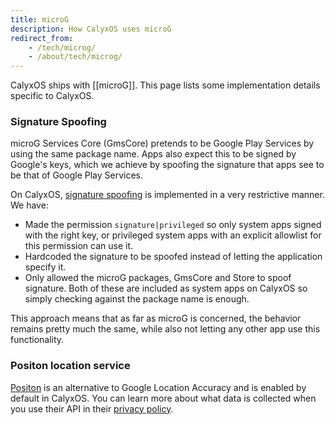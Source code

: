 ```yaml
---
title: microG
description: How CalyxOS uses microG
redirect_from:
    - /tech/microg/
    - /about/tech/microg/
---
```


CalyxOS ships with [[microG]]. This page lists some implementation details specific to CalyxOS.

### Signature Spoofing

microG Services Core (GmsCore) pretends to be Google Play Services by using the same package name. Apps also expect this to be signed by Google's keys, which we achieve by spoofing the signature that apps see to be that of Google Play Services.

On CalyxOS, [signature spoofing](https://review.calyxos.org/c/CalyxOS/platform_frameworks_base/+/388) is implemented in a very restrictive manner. We have:
* Made the permission `signature|privileged` so only system apps signed with the right key, or privileged system apps with an explicit allowlist for this permission can use it.
* Hardcoded the signature to be spoofed instead of letting the application specify it.
* Only allowed the microG packages, GmsCore and Store to spoof signature. Both of these are included as system apps on CalyxOS so simply checking against the package name is enough.

This approach means that as far as microG is concerned, the behavior remains pretty much the same, while also not letting any other app use this functionality.

### Positon location service

[Positon](https://positon.xyz) is an alternative to Google Location Accuracy and is enabled by default in CalyxOS. You can learn more about what data is collected when you use their API in their [privacy policy](https://positon.xyz/docs/privacy/#data-processed-with-the-api).
